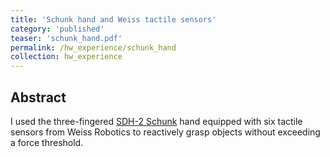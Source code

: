 ```yaml
---
title: 'Schunk hand and Weiss tactile sensors'
category: 'published'
teaser: 'schunk_hand.pdf'
permalink: /hw_experience/schunk_hand
collection: hw_experience
---
```


Abstract
-------
I used the three-fingered [SDH-2 Schunk](http://www.schunk-modular-robotics.com/en/home/products/servo-electric-3-finger-gripping-hand-sdh.html) hand equipped with six tactile sensors from Weiss Robotics to reactively grasp objects without exceeding a force threshold.





